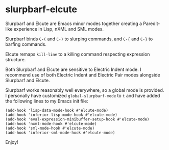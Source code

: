 # slurpbarf-elcute

Slurpbarf and Elcute are Emacs minor modes together creating a Paredit-like experience in Lisp, nXML and SML modes.

Slurpbarf binds `C-(` and `C-)` to slurping commands, and `C-{` and `C-}` to barfing commands.

Elcute remaps `kill-line` to a killing command respecting expression structure.

Both Slurpbarf and Elcute are sensitive to Electric Indent mode.  I recommend use of both Electric Indent and Electric Pair modes alongside Slurpbarf and Elcute.

Slurpbarf works reasonably well everywhere, so a global mode is provided.  I personally have customized `global-slurpbarf-mode` to `t` and have added the following lines to my Emacs init file:

```
(add-hook 'lisp-data-mode-hook #'elcute-mode)
(add-hook 'inferior-lisp-mode-hook #'elcute-mode)
(add-hook 'eval-expression-minibuffer-setup-hook #'elcute-mode)
(add-hook 'nxml-mode-hook #'elcute-mode)
(add-hook 'sml-mode-hook #'elcute-mode)
(add-hook 'inferior-sml-mode-hook #'elcute-mode)
```

Enjoy!
